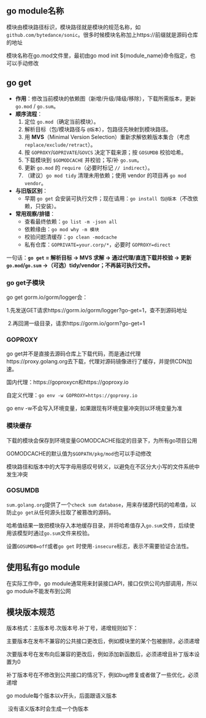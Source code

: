 ## go module名称

模块由模块路径标识，模块路径就是模块的规范名称，如`github.com/bytedance/sonic`。很多时候模块名称加上https://前缀就是源码仓库的地址

模块名称在go.mod文件里，最初由go mod init ${module_name}命令指定，也可以手动修改



## go get

- **作用**：修改当前模块的依赖图（新增/升级/降级/移除），下载所需版本，更新 `go.mod` / `go.sum`。
- **顺序流程**：
  1. 定位 `go.mod`（确定当前模块）。
  2. 解析目标（包/模块路径与 `@版本`），包路径先映射到模块路径。
  3. 用 **MVS**（Minimal Version Selection）重新求解依赖版本集合（考虑 `replace/exclude/retract`）。
  4. 按 `GOPROXY`/`GOPRIVATE`/`GOVCS` 决定下载来源；按 `GOSUMDB` 校验哈希。
  5. 下载模块到 `$GOMODCACHE` 并校验；写/补 `go.sum`。
  6. 更新 `go.mod` 的 `require`（必要时标记 `// indirect`）。
  7. （建议）`go mod tidy` 清理未用依赖；使用 vendor 的项目再 `go mod vendor`。
- **与旧版区别**：
  - 早期 `go get` 会安装可执行文件；现在请用：`go install 包@版本`（不改依赖，只安装）。
- **常用观察/排错**：
  - 查看最终依赖：`go list -m -json all`
  - 依赖缘由：`go mod why -m 模块`
  - 校验问题清缓存：`go clean -modcache`
  - 私有仓库：`GOPRIVATE=your.corp/*`，必要时 `GOPROXY=direct`

一句话：**`go get` = 解析目标 → MVS 求解 → 通过代理/直连下载并校验 → 更新 `go.mod`/`go.sum` →（可选）tidy/vendor；不再装可执行文件。**

### go get子模块

go get gorm.io/gorm/logger会：

​	1.先发送GET请求https://gorm.io/gorm/logger?go-get=1，查不到源码地址

​	2.再回溯一级目录，请求https://gorm.io/gorm?go-get=1

### GOPROXY

go get并不是直接去源码仓库上下载代码，而是通过代理https://proxy.golang.org去下载，代理对源码镜像进行了缓存，并提供CDN加速。

国内代理：https://goproxycn和https://goproxy.io

自定义代理：`go env -w GOPROXY=https://goproxy.io`

go env -w不会写入环境变量，如果跟现有环境变量冲突则以环境变量为准

### 模块缓存

下载的模块会保存到环境变量GOMODCACHE指定的目录下，为所有go项目公用

GOMODCACHE的默认值为`$GOPATH/pkg/mod`也可以手动修改

模块路径和版本中的大写字母用感叹号转义，以避免在不区分大小写的文件系统中发生冲突

### GOSUMDB

`sum.golang.org`提供了一个`check sum database`，用来存储源代码的哈希值，以防止`go get`从任何源头拉取了被篡改的源码。

哈希值结果一致把模块存入本地缓存目录，并将哈希值存入`go.sum`文件，后续使用该模型时通过`go.sum`文件来校验。

设置`GOSUMDB=off`或者`go get` 时使用`-insecure`标志，表示不需要验证合法性。



## 使用私有go module

 在实际工作中，go module通常用来封装接口API，接口仅供公司内部调用，所以go module不能发布到公网



## 模块版本规范

版本格式：主版本号.次版本号.补丁号，递增规则如下：

​	主要版本在发布不兼容的公共接口更改后，例如模块里的某个包被删除，必须递增

​	次要版本号在发布向后兼容的更改后，例如添加新函数后，必须递增且补丁版本设置为0

​	补丁版本号在不修改到公共接口的情况下，例如bug修复或者做了一些优化，必须递增

go module每个版本以v开头，后面跟语义版本

​	没有语义版本时会生成一个伪版本